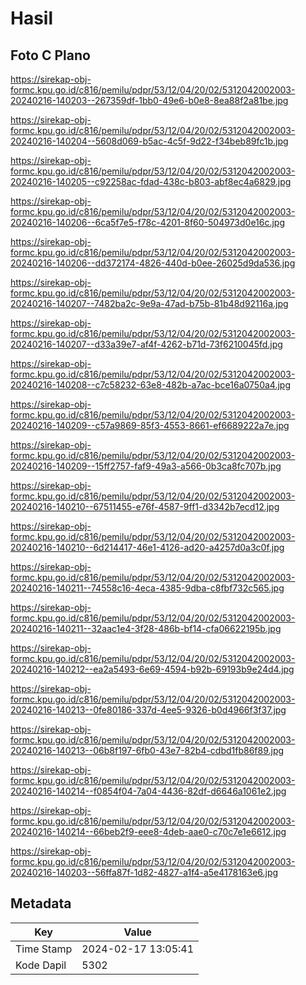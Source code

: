 # Hasil

## Foto C Plano

https://sirekap-obj-formc.kpu.go.id/c816/pemilu/pdpr/53/12/04/20/02/5312042002003-20240216-140203--267359df-1bb0-49e6-b0e8-8ea88f2a81be.jpg

https://sirekap-obj-formc.kpu.go.id/c816/pemilu/pdpr/53/12/04/20/02/5312042002003-20240216-140204--5608d069-b5ac-4c5f-9d22-f34beb89fc1b.jpg

https://sirekap-obj-formc.kpu.go.id/c816/pemilu/pdpr/53/12/04/20/02/5312042002003-20240216-140205--c92258ac-fdad-438c-b803-abf8ec4a6829.jpg

https://sirekap-obj-formc.kpu.go.id/c816/pemilu/pdpr/53/12/04/20/02/5312042002003-20240216-140206--6ca5f7e5-f78c-4201-8f60-504973d0e16c.jpg

https://sirekap-obj-formc.kpu.go.id/c816/pemilu/pdpr/53/12/04/20/02/5312042002003-20240216-140206--dd372174-4826-440d-b0ee-26025d9da536.jpg

https://sirekap-obj-formc.kpu.go.id/c816/pemilu/pdpr/53/12/04/20/02/5312042002003-20240216-140207--7482ba2c-9e9a-47ad-b75b-81b48d92116a.jpg

https://sirekap-obj-formc.kpu.go.id/c816/pemilu/pdpr/53/12/04/20/02/5312042002003-20240216-140207--d33a39e7-af4f-4262-b71d-73f6210045fd.jpg

https://sirekap-obj-formc.kpu.go.id/c816/pemilu/pdpr/53/12/04/20/02/5312042002003-20240216-140208--c7c58232-63e8-482b-a7ac-bce16a0750a4.jpg

https://sirekap-obj-formc.kpu.go.id/c816/pemilu/pdpr/53/12/04/20/02/5312042002003-20240216-140209--c57a9869-85f3-4553-8661-ef6689222a7e.jpg

https://sirekap-obj-formc.kpu.go.id/c816/pemilu/pdpr/53/12/04/20/02/5312042002003-20240216-140209--15ff2757-faf9-49a3-a566-0b3ca8fc707b.jpg

https://sirekap-obj-formc.kpu.go.id/c816/pemilu/pdpr/53/12/04/20/02/5312042002003-20240216-140210--67511455-e76f-4587-9ff1-d3342b7ecd12.jpg

https://sirekap-obj-formc.kpu.go.id/c816/pemilu/pdpr/53/12/04/20/02/5312042002003-20240216-140210--6d214417-46e1-4126-ad20-a4257d0a3c0f.jpg

https://sirekap-obj-formc.kpu.go.id/c816/pemilu/pdpr/53/12/04/20/02/5312042002003-20240216-140211--74558c16-4eca-4385-9dba-c8fbf732c565.jpg

https://sirekap-obj-formc.kpu.go.id/c816/pemilu/pdpr/53/12/04/20/02/5312042002003-20240216-140211--32aac1e4-3f28-486b-bf14-cfa06622195b.jpg

https://sirekap-obj-formc.kpu.go.id/c816/pemilu/pdpr/53/12/04/20/02/5312042002003-20240216-140212--ea2a5493-6e69-4594-b92b-69193b9e24d4.jpg

https://sirekap-obj-formc.kpu.go.id/c816/pemilu/pdpr/53/12/04/20/02/5312042002003-20240216-140213--0fe80186-337d-4ee5-9326-b0d4966f3f37.jpg

https://sirekap-obj-formc.kpu.go.id/c816/pemilu/pdpr/53/12/04/20/02/5312042002003-20240216-140213--06b8f197-6fb0-43e7-82b4-cdbd1fb86f89.jpg

https://sirekap-obj-formc.kpu.go.id/c816/pemilu/pdpr/53/12/04/20/02/5312042002003-20240216-140214--f0854f04-7a04-4436-82df-d6646a1061e2.jpg

https://sirekap-obj-formc.kpu.go.id/c816/pemilu/pdpr/53/12/04/20/02/5312042002003-20240216-140214--66beb2f9-eee8-4deb-aae0-c70c7e1e6612.jpg

https://sirekap-obj-formc.kpu.go.id/c816/pemilu/pdpr/53/12/04/20/02/5312042002003-20240216-140203--56ffa87f-1d82-4827-a1f4-a5e4178163e6.jpg


## Metadata

| Key        | Value               |
| ---------- | ------------------- |
| Time Stamp | 2024-02-17 13:05:41 |
| Kode Dapil | 5302                |



